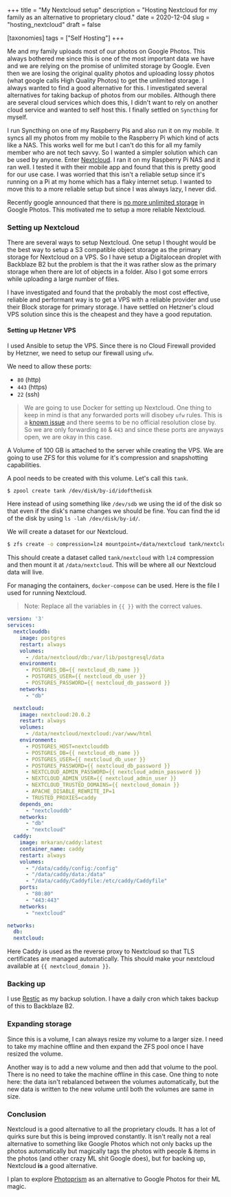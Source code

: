 +++
title = "My Nextcloud setup"
description = "Hosting Nextcloud for my family as an alternative to proprietary cloud."
date = 2020-12-04
slug = "hosting_nextcloud"
draft = false

[taxonomies]
tags = ["Self Hosting"]
+++

Me and my family uploads most of our photos on Google Photos. This always bothered me since this is one of the most important data we have and we are relying on the promise of unlimited storage by Google. Even then we are losing the original quality photos and uploading lossy photos (what google calls High Quality Photos) to get the unlimited storage. I always wanted to find a good alternative for this. I investigated several alternatives for taking backup of photos from our mobiles. Although there are several cloud services which does this, I didn't want to rely on another cloud service and wanted to self host this. I finally settled on `Syncthing` for myself.

I run Syncthing on one of my Raspberry Pis and also run it on my mobile. It syncs all my photos from my mobile to the Raspberry Pi which kind of acts like a NAS. This works well for me but I can't do this for all my family member who are not tech savvy. So I wanted a simpler solution which can be used by anyone. Enter [Nextcloud](https://nextcloud.com). I ran it on my Raspberry Pi NAS and it ran well. I tested it with their mobile app and found that this is pretty good for our use case. I was worried that this isn't a reliable setup since it's running on a Pi at my home which has a flaky internet setup. I wanted to move this to a more reliable setup but since I was always lazy, I never did.

Recently google announced that there is [no more unlimited storage](https://blog.google/products/photos/storage-changes) in Google Photos. This motivated me to setup a more reliable Nextcloud.

### Setting up Nextcloud

There are several ways to setup Nextcloud. One setup I thought would be the best way to setup a S3 compatible object storage as the primary storage for Nextcloud on a VPS. So I have setup a Digitalocean droplet with Backblaze B2 but the problem is that the it was rather slow as the primary storage when there are lot of objects in a folder. Also I got some errors while uploading a large number of files.

I have investigated and found that the probably the most cost effective, reliable and performant way is to get a VPS with a reliable provider and use their Block storage for primary storage. I have settled on Hetzner's cloud VPS solution since this is the cheapest and they have a good reputation.

#### Setting up Hetzner VPS

I used Ansible to setup the VPS. Since there is no Cloud Firewall provided by Hetzner, we need to setup our firewall using `ufw`. 

We need to allow these ports:

- `80` (http)
- `443` (https)
- `22` (ssh)


> We are going to use Docker for setting up Nextcloud. One thing to keep in mind is that any forwarded ports will disobey `ufw` rules. This is a [known issue](https://github.com/docker/for-linux/issues/777) and there seems to be no official resolution close by. So we are only forwarding `80` & `443` and since these ports are anyways open, we are okay in this case.

A Volume of 100 GB is attached to the server while creating the VPS. We are going to use ZFS for this volume for it's compression and snapshotting capabilities.

A pool needs to be created with this volume. Let's call this `tank`.

```bash
$ zpool create tank /dev/disk/by-id/idofthedisk
```

Here instead of using something like `/dev/sdb` we using the id of the disk so that even if the disk's name changes we should be fine. You can find the id of the disk by using `ls -lah /dev/disk/by-id/`.

We will create a dataset for our Nextcloud.

```bash
$ zfs create -o compression=lz4 mountpoint=/data/nextcloud tank/nextcloud
```

This should create a dataset called `tank/nextcloud` with `lz4` compression and then mount it at `/data/nextcloud`. This will be where all our Nextcloud data will live.

For managing the containers, `docker-compose` can be used. Here is the file I used for running Nextcloud.

> Note: Replace all the variables in `{{ }}` with the correct values.

```yaml
version: '3'
services:
  nextclouddb:
    image: postgres
    restart: always
    volumes:
      - /data/nextcloud/db:/var/lib/postgresql/data
    environment:
      - POSTGRES_DB={{ nextcloud_db_name }}
      - POSTGRES_USER={{ nextcloud_db_user }}
      - POSTGRES_PASSWORD={{ nextcloud_db_password }}
    networks:
      - "db"

  nextcloud:
    image: nextcloud:20.0.2
    restart: always
    volumes:
      - /data/nextcloud/nextcloud:/var/www/html
    environment:
      - POSTGRES_HOST=nextclouddb
      - POSTGRES_DB={{ nextcloud_db_name }}
      - POSTGRES_USER={{ nextcloud_db_user }}
      - POSTGRES_PASSWORD={{ nextcloud_db_password }}
      - NEXTCLOUD_ADMIN_PASSWORD={{ nextcloud_admin_password }}
      - NEXTCLOUD_ADMIN_USER={{ nextcloud_admin_user }}
      - NEXTCLOUD_TRUSTED_DOMAINS={{ nextcloud_domain }}
      - APACHE_DISABLE_REWRITE_IP=1
      - TRUSTED_PROXIES=caddy
    depends_on:
      - "nextclouddb"
    networks:
      - "db"
      - "nextcloud"
  caddy:
    image: mrkaran/caddy:latest
    container_name: caddy
    restart: always
    volumes:
      - "/data/caddy/config:/config"
      - "/data/caddy/data:/data"
      - "/data/caddy/Caddyfile:/etc/caddy/Caddyfile"
    ports:
      - "80:80"
      - "443:443"
    networks:
      - "nextcloud"

networks:
  db:
  nextcloud:
```

Here Caddy is used as the reverse proxy to Nextcloud so that TLS certificates are managed automatically. This should make your nextcloud available at `{{ nextcloud_domain }}`.

### Backing up

I use [Restic](https://restic.net/) as my backup solution. I have a daily cron which takes backup of this to Backblaze B2.

### Expanding storage

Since this is a volume, I can always resize my volume to a larger size. I need to take my machine offline and then expand the ZFS pool once I have resized the volume. 

Another way is to add a new volume and then add that volume to the pool. There is no need to take the machine offline in this case. One thing to note here: the data isn't rebalanced between the volumes automatically, but the new data is written to the new volume until both the volumes are same in size.

### Conclusion

Nextcloud is a good alternative to all the proprietary clouds. It has a lot of quirks sure but this is being improved constantly. It isn't really not a real alternative to something like Google Photos which not only backs up the photos automatically but magically tags the photos with people & items in the photos (and other crazy ML shit Google does), but for backing up, Nextcloud __is__ a good alternative.

I plan to explore [Photoprism](https://github.com/photoprism/photoprism) as an alternative to Google Photos for their ML magic.